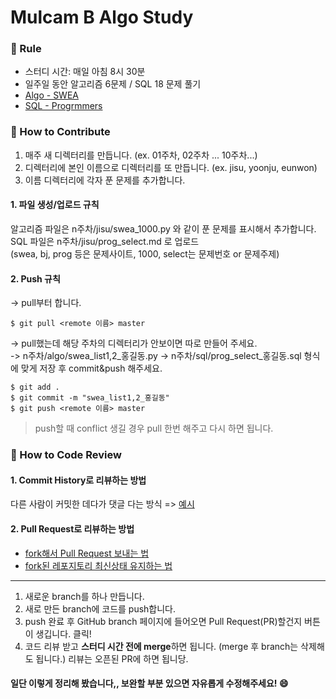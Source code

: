 # Mulcam B Algo Study

### :pencil: Rule  
- 스터디 시간: 매일 아침 8시 30분  
- 일주일 동안 알고리즘 6문제 / SQL 18 문제 풀기    
- [Algo - SWEA](https://swexpertacademy.com/main/learn/course/subjectList.do?courseId=AVuPDN86AAXw5UW6)
- [SQL - Progrmmers](https://programmers.co.kr/learn/challenges) 

### :apple: How to Contribute   
1. 매주 새 디렉터리를 만듭니다. (ex. 01주차, 02주차 ... 10주차...)
2. 디렉터리에 본인 이름으로 디렉터리를 또 만듭니다. (ex. jisu, yoonju, eunwon)
3. 이름 디렉터리에 각자 푼 문제를 추가합니다.

#### 1. 파일 생성/업로드 규칙   
알고리즘 파일은 n주차/jisu/swea_1000.py 와 같이 푼 문제를 표시해서 추가합니다.  
SQL 파일은 n주차/jisu/prog_select.md 로 업로드  
(swea, bj, prog 등은 문제사이트,  1000, select는 문제번호 or 문제주제)

#### 2. Push 규칙  
-> pull부터 합니다.  
```
$ git pull <remote 이름> master
```
-> pull했는데 해당 주차의 디렉터리가 안보이면 따로 만들어 주세요.  
-> n주차/algo/swea_list1,2_홍길동.py
-> n주차/sql/prog_select_홍길동.sql 형식에 맞게 저장 후 commit&push 해주세요.
```
$ git add .
$ git commit -m "swea_list1,2_홍길동"
$ git push <remote 이름> master
```

> push할 때 conflict 생길 경우 pull 한번 해주고 다시 하면 됩니다.


### :banana: How to Code Review   
#### 1. Commit History로 리뷰하는 방법 
다른 사람이 커밋한 데다가 댓글 다는 방식 =>
[예시](https://github.com/ohgyun/using-github-for-code-reviews/commit/8a85b15805237214aea83a1131f0548b3b69a2d8)    

#### 2. Pull Request로 리뷰하는 방법   
- [fork해서 Pull Request 보내는 법](https://wayhome25.github.io/git/2017/07/08/git-first-pull-request-story/)  
- [fork된 레포지토리 최신상태 유지하는 법](https://jybaek.tistory.com/775)   
-------

1) 새로운 branch를 하나 만듭니다.  
2) 새로 만든 branch에 코드를 push합니다.  
3) push 완료 후 GitHub branch 페이지에 들어오면 Pull Request(PR)할건지 버튼이 생깁니다. 클릭!
4) 코드 리뷰 받고 <b>스터디 시간 전에 merge</b>하면 됩니다. (merge 후 branch는 삭제해도 됩니다.)
리뷰는 오픈된 PR에 하면 됩니당.   
   
#### 일단 이렇게 정리해 봤습니다,, 보완할 부분 있으면 자유롭게 수정해주세요! :smile:
